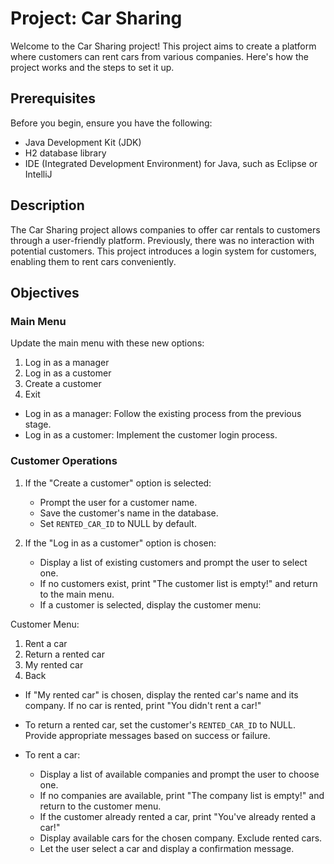 # Project: Car Sharing

Welcome to the Car Sharing project! This project aims to create a platform where customers can rent cars from various companies. Here's how the project works and the steps to set it up.

## Prerequisites

Before you begin, ensure you have the following:

- Java Development Kit (JDK)
- H2 database library
- IDE (Integrated Development Environment) for Java, such as Eclipse or IntelliJ

## Description

The Car Sharing project allows companies to offer car rentals to customers through a user-friendly platform. Previously, there was no interaction with potential customers. This project introduces a login system for customers, enabling them to rent cars conveniently.

## Objectives

### Main Menu

Update the main menu with these new options:

1. Log in as a manager
2. Log in as a customer
3. Create a customer
0. Exit

- Log in as a manager: Follow the existing process from the previous stage.
- Log in as a customer: Implement the customer login process.

### Customer Operations

1. If the "Create a customer" option is selected:
   - Prompt the user for a customer name.
   - Save the customer's name in the database.
   - Set `RENTED_CAR_ID` to NULL by default.

2. If the "Log in as a customer" option is chosen:
   - Display a list of existing customers and prompt the user to select one.
   - If no customers exist, print "The customer list is empty!" and return to the main menu.
   - If a customer is selected, display the customer menu:

Customer Menu:
1. Rent a car
2. Return a rented car
3. My rented car
0. Back

- If "My rented car" is chosen, display the rented car's name and its company. If no car is rented, print "You didn't rent a car!"

- To return a rented car, set the customer's `RENTED_CAR_ID` to NULL. Provide appropriate messages based on success or failure.

- To rent a car:
   - Display a list of available companies and prompt the user to choose one.
   - If no companies are available, print "The company list is empty!" and return to the customer menu.
   - If the customer already rented a car, print "You've already rented a car!"
   - Display available cars for the chosen company. Exclude rented cars.
   - Let the user select a car and display a confirmation message.
